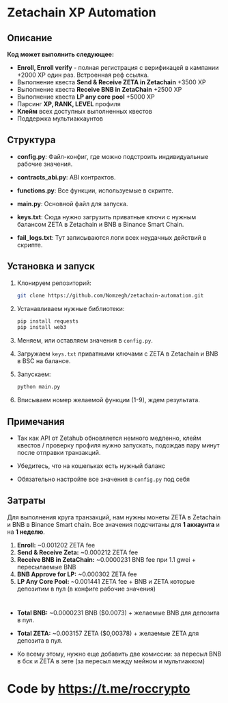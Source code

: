 # Zetachain XP Automation

## Описание
**Код может выполнить следующее:**

- **Enroll, Enroll verify** - полная регистрация с верификацей в кампании +2000 XP один раз. Встроенная реф ссылка.
- Выполнение квеста **Send & Receive ZETA in Zetachain** +3500 XP
- Выполнение квеста **Receive BNB in ZetaChain** +2500 XP
- Выполнение квеста **LP any core pool** +5000 XP
- Парсинг **XP, RANK, LEVEL** профиля
- **Клейм** всех доступных выполненных квестов
- Поддержка мультиаккаунтов


## Структура


- **config.py**: Файл-конфиг, где можно подстроить индивидуальные рабочие значения.

- **contracts_abi.py**: ABI контрактов.

- **functions.py**: Все функции, используемые в скрипте.

- **main.py**: Основной файл для запуска.

- **keys.txt**: Сюда нужно загрузить приватные ключи с нужным балансом ZETA в Zetachain и BNB в Binance Smart Chain.

- **fail_logs.txt**: Тут записываются логи всех неудачных действий в скрипте.

## Установка и запуск

1. Клонируем репозиторий:

    ```bash
    git clone https://github.com/Nomzegh/zetachain-automation.git
    ```

2. Устанавливаем нужные библиотеки:

    ```bash
    pip install requests
    pip install web3
    ```

3. Меняем, или оставляем значения в `config.py`.

4. Загружаем `keys.txt` приватными ключами с ZETA в Zetachain и BNB в BSC на балансе.

5. Запускаем:

    ```bash
    python main.py
    ```
6. Вписываем номер желаемой функции (1-9), ждем результата.



## Примечания
- Так как API от Zetahub обновляется немного медленно, клейм квестов / проверку профиля нужно запускать, подождав пару минут после отправки транзакций.

- Убедитесь, что на кошельках есть нужный баланс

- Обязательно настройте все значения в `config.py` под себя

## Затраты
Для выполнения круга транзакций, нам нужны монеты ZETA в Zetachain и BNB в Binance Smart chain. Все значения подсчитаны для **1 аккаунта** и на **1 неделю**.

1. **Enroll:**  ~0.001202 ZETA fee
2. **Send & Receive Zeta:** ~0.000212 ZETA fee
3. **Receive BNB in ZetaChain:** ~0.0000231 BNB fee при 1.1 gwei + пересылаемые BNB
4. **BNB Approve for LP:** ~0.000302 ZETA fee
5. **LP Any Core Pool:** ~0.001441 ZETA fee + BNB и ZETA которые депозитим в пул (в конфиге рабочие значения)


#
- **Total BNB:** ~0.0000231 BNB ($0.0073) + желаемые BNB для депозита в пул.
- **Total ZETA:** ~0.003157 ZETA ($0,00378) + желаемые ZETA для депозита в пул.

- Ко всему этому, нужно еще добавить две комиссии: за пересыл BNB в бск и ZETA в зете (за пересыл между мейном и мультиакком)
#

# Code by https://t.me/roccrypto
